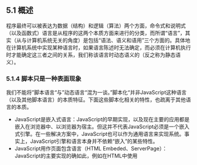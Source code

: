 ## 5.1 概述
程序最终可以被表达为数据（结构）和逻辑（算法）两个方面，命令式和说明式（以及函数式）语言是从程序的这两个本质方面来进行的分类，而所谓“语言”，其实（从与计算机系统无关的角度）是包括“语法、语义和语用”三个方面的。具体地在计算机系统中实现某种语言时，如果语言陈述时无法确定，而必须在计算机执行时才能确定这三者之间的关系，我们称该语言时动态语义的（反之称为静态语义）。

### 5.1.4 脚本只是一种表面现象
我们不能将”脚本语言“与”动态语言“混为一谈。”脚本化“并非JavaScript这种语言（以及其他脚本语言）的本质特征。下面这些脚本化相关的特性，也疏离于其他语言的本质。  
* JavaScript是嵌入式语言：JavaScript的早期实现，以及现在主要的应用都是嵌入在浏览器中、以浏览器为宿主。但这并不代表JavaScript必须是一个嵌入式引擎。在一些解决方案中，JavaScript也可以作为通用语言来实现系统。事实上，JavaScript引擎和语言本身并不依赖“嵌入”的某些特性。
* JavaScript用作页面包含语言（HTML Embeded、ServerPage）：JavaScript的主要实现的确如此，例如在HTML中使用<SCRIPT>标签来装载脚本代码，以及在ASP中使用JScript语言等。但是，这种特性是依赖于应用的，而依赖于应用，而非依赖于语言的。大多数JavaScript引擎都提供一种Shell程序，可以直接从命令行或系统中装载脚本并执行，而无需依赖宿主页面。  

除开这些表面的现象，我们将下面的一些特性归入动态语言的范畴：
* 解释而非编译：JavaScript是解释执行，它并不能编译成二进制文件--的确存在一些JavaScript的编码系统（encode），但并没有真正的编译器。 
* 可以重写标识符：可以随时重写（除关键字以外的）标识符，以重新定义系统特性。重写是一种实现，其效果便是前面提到的”动态绑定“。  
其他的一些来自动态语言系统自身定义的特性如下。  
* 动态类型系统：JavaScript在运算过程中会根据运算符的需求或者系统默认的规则转换的运算元的数据类型。此外，变量在声明时是无类型的，直到它被赋予某个有类型含义的值。所以JavaScript既是弱类型的，也是动态类型的。
* 动态执行：JavaScript提供eval()函数，用于动态解释一段文本，并在当前上下文环境中执行。
* 丰富的数据外部表示：通常情况下你总是可以将一个变量序列化成字符串，即使是一些扩展的（非内置的）类型的数据，也可以定制它的外部表示方法。而反过来，你也总是可以通过直接量的方式来声明或创建一个数据。